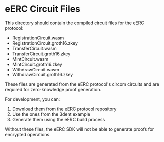 # eERC Circuit Files

This directory should contain the compiled circuit files for the eERC protocol:

- RegistrationCircuit.wasm
- RegistrationCircuit.groth16.zkey
- TransferCircuit.wasm
- TransferCircuit.groth16.zkey
- MintCircuit.wasm
- MintCircuit.groth16.zkey
- WithdrawCircuit.wasm
- WithdrawCircuit.groth16.zkey

These files are generated from the eERC protocol's circom circuits and are required for zero-knowledge proof generation.

For development, you can:

1. Download them from the eERC protocol repository
2. Use the ones from the 3dent example
3. Generate them using the eERC build process

Without these files, the eERC SDK will not be able to generate proofs for encrypted operations.
